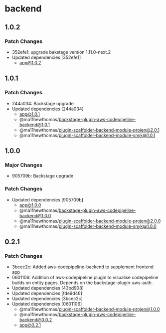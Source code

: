 # backend

## 1.0.2

### Patch Changes

- 352efe1: upgrade bakstage version 1.11.0-next.2
- Updated dependencies [352efe1]
  - app@1.0.2

## 1.0.1

### Patch Changes

- 244a034: Backstage upgrade
- Updated dependencies [244a034]
  - app@1.0.1
  - @ma11hewthomas/backstage-plugin-aws-codepipeline-backend@1.0.1
  - @ma11hewthomas/plugin-scaffolder-backend-module-projen@2.0.1
  - @ma11hewthomas/plugin-scaffolder-backend-module-snyk@1.0.1

## 1.0.0

### Major Changes

- 905709b: Backstage upgrade

### Patch Changes

- Updated dependencies [905709b]
  - app@1.0.0
  - @ma11hewthomas/backstage-plugin-aws-codepipeline-backend@1.0.0
  - @ma11hewthomas/plugin-scaffolder-backend-module-projen@2.0.0
  - @ma11hewthomas/plugin-scaffolder-backend-module-snyk@1.0.0

## 0.2.1

### Patch Changes

- 3bcec2c: Added aws-codepipeline-backend to supplement frontend app
- 0601106: Addition of aws-codepipeline plugin to visualise codepipeline builds on entity pages. Depends on the backstage-plugin-aws-auth.
- Updated dependencies [43bd908]
- Updated dependencies [fde9d46]
- Updated dependencies [3bcec2c]
- Updated dependencies [0601106]
  - @ma11hewthomas/plugin-scaffolder-backend-module-projen@1.0.0
  - @ma11hewthomas/backstage-plugin-aws-codepipeline-backend@0.0.2
  - app@0.2.1
